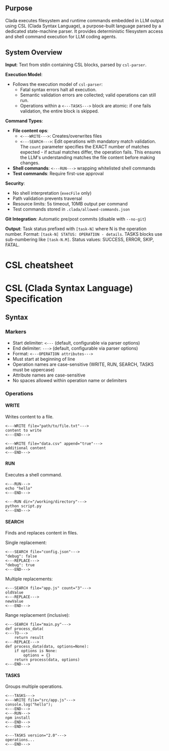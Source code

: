 ## Purpose

Clada executes filesystem and runtime commands embedded in LLM output using CSL (Clada Syntax Language), a purpose-built language parsed by a dedicated state-machine parser. It provides deterministic filesystem access and shell command execution for LLM coding agents.

## System Overview

**Input**: Text from stdin containing CSL blocks, parsed by `csl-parser`.

**Execution Model**: 
- Follows the execution model of `csl-parser`:
  - Fatal syntax errors halt all execution.
  - Semantic validation errors are collected; valid operations can still run.
  - Operations within a `<---TASKS--->` block are atomic: if one fails validation, the entire block is skipped.

**Command Types**:
- **File content ops**: 
  - `<---WRITE--->`: Creates/overwrites files
  - `<---SEARCH--->`: Edit operations with mandatory match validation. The `count` parameter specifies the EXACT number of matches expected - if actual matches differ, the operation fails. This ensures the LLM's understanding matches the file content before making changes.
- **Shell commands**: `<---RUN--->` wrapping whitelisted shell commands
- **Test commands**: Require first-use approval

**Security**:
- No shell interpretation (`execFile` only)
- Path validation prevents traversal
- Resource limits: 5s timeout, 10MB output per command
- Test commands stored in `.clada/allowed-commands.json`

**Git Integration**: Automatic pre/post commits (disable with `--no-git`)

**Output**: Task status prefixed with `[task-N]` where N is the operation number. Format: `[task-N] STATUS: OPERATION - details`. TASKS blocks use sub-numbering like `[task-N.M]`. Status values: SUCCESS, ERROR, SKIP, FATAL.


# CSL cheatsheet

# CSL (Clada Syntax Language) Specification

## Syntax

### Markers
- Start delimiter: `<---` (default, configurable via parser options)
- End delimiter: `--->` (default, configurable via parser options)
- Format: `<---OPERATION attributes--->`
- Must start at beginning of line
- Operation names are case-sensitive (WRITE, RUN, SEARCH, TASKS must be uppercase)
- Attribute names are case-sensitive
- No spaces allowed within operation name or delimiters

### Operations

#### WRITE
Writes content to a file.
```
<---WRITE file="path/to/file.txt"--->
content to write
<---END--->

<---WRITE file="data.csv" append="true"--->
additional content
<---END--->
```

#### RUN
Executes a shell command.
```
<---RUN--->
echo "hello"
<---END--->

<---RUN dir="/working/directory"--->
python script.py
<---END--->
```

#### SEARCH
Finds and replaces content in files.

Single replacement:
```
<---SEARCH file="config.json"--->
"debug": false
<---REPLACE--->
"debug": true
<---END--->
```

Multiple replacements:
```
<---SEARCH file="app.js" count="3"--->
oldValue
<---REPLACE--->
newValue
<---END--->
```

Range replacement (inclusive):
```
<---SEARCH file="main.py"--->
def process_data(
<---TO--->
    return result
<---REPLACE--->
def process_data(data, options=None):
    if options is None:
        options = {}
    return process(data, options)
<---END--->
```

#### TASKS
Groups multiple operations.
```
<---TASKS--->
<---WRITE file="src/app.js"--->
console.log("hello");
<---END--->
<---RUN--->
npm install
<---END--->
<---END--->

<---TASKS version="2.0"--->
operations...
<---END--->
```
